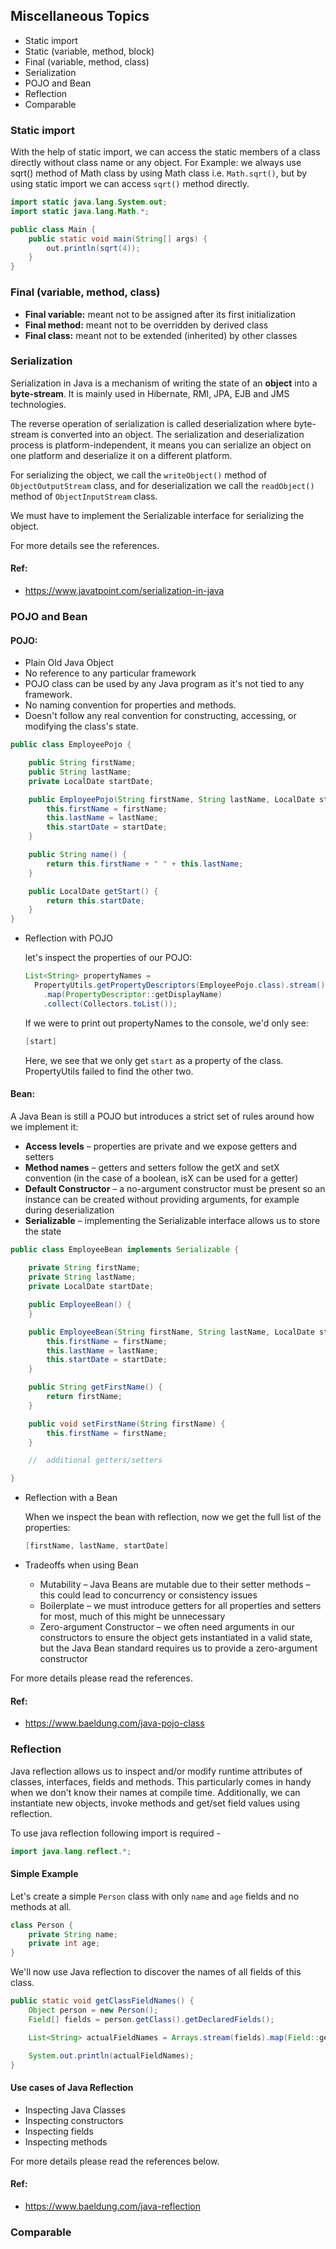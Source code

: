 ## Miscellaneous Topics
- Static import
- Static (variable, method, block)
- Final (variable, method, class)
- Serialization
- POJO and Bean
- Reflection
- Comparable

### Static import
With the help of static import, we can access the static members of a class directly without class name or any object.
For Example: we always use sqrt() method of Math class by using Math class i.e. `Math.sqrt()`, but by using static import we can access `sqrt()` method directly.

```java
import static java.lang.System.out;
import static java.lang.Math.*;

public class Main {
    public static void main(String[] args) {
        out.println(sqrt(4));
    }
}
```

### Final (variable, method, class)
- **Final variable:** meant not to be assigned after its first initialization
- **Final method:** meant not to be overridden by derived class
- **Final class:** meant not to be extended (inherited) by other classes

### Serialization
Serialization in Java is a mechanism of writing the state of an **object** into a **byte-stream**. 
It is mainly used in Hibernate, RMI, JPA, EJB and JMS technologies.

The reverse operation of serialization is called deserialization where byte-stream is converted into an object. 
The serialization and deserialization process is platform-independent, it means you can serialize an object on one platform and deserialize it on a different platform.

For serializing the object, we call the `writeObject()` method of `ObjectOutputStream` class, 
and for deserialization we call the `readObject()` method of `ObjectInputStream` class.

We must have to implement the Serializable interface for serializing the object.

For more details see the references. 

#### Ref: 
- https://www.javatpoint.com/serialization-in-java

### POJO and Bean

#### POJO:
- Plain Old Java Object
- No reference to any particular framework
- POJO class can be used by any Java program as it's not tied to any framework.
- No naming convention for properties and methods.
- Doesn't follow any real convention for constructing, accessing, or modifying the class's state.

```java
public class EmployeePojo {

    public String firstName;
    public String lastName;
    private LocalDate startDate;

    public EmployeePojo(String firstName, String lastName, LocalDate startDate) {
        this.firstName = firstName;
        this.lastName = lastName;
        this.startDate = startDate;
    }

    public String name() {
        return this.firstName + " " + this.lastName;
    }

    public LocalDate getStart() {
        return this.startDate;
    }
}
```

- Reflection with POJO

  let's inspect the properties of our POJO:
  
  ```java
  List<String> propertyNames =
    PropertyUtils.getPropertyDescriptors(EmployeePojo.class).stream()
      .map(PropertyDescriptor::getDisplayName)
      .collect(Collectors.toList());
  ```
  
  If we were to print out propertyNames to the console, we'd only see:
  
  ```java
  [start]
  ```
  
  Here, we see that we only get `start` as a property of the class. PropertyUtils failed to find the other two.

#### Bean:
A Java Bean is still a POJO but introduces a strict set of rules around how we implement it:

- **Access levels** – properties are private and we expose getters and setters
- **Method names** – getters and setters follow the getX and setX convention (in the case of a boolean, isX can be used for a getter)
- **Default Constructor** – a no-argument constructor must be present so an instance can be created without providing arguments, for example during deserialization
- **Serializable** – implementing the Serializable interface allows us to store the state

```java
public class EmployeeBean implements Serializable {
    
    private String firstName;
    private String lastName;
    private LocalDate startDate;

    public EmployeeBean() {
    }

    public EmployeeBean(String firstName, String lastName, LocalDate startDate) {
        this.firstName = firstName;
        this.lastName = lastName;
        this.startDate = startDate;
    }

    public String getFirstName() {
        return firstName;
    }

    public void setFirstName(String firstName) {
        this.firstName = firstName;
    }

    //  additional getters/setters

}
```

- Reflection with a Bean

    When we inspect the bean with reflection, now we get the full list of the properties:
    ```java
    [firstName, lastName, startDate] 
    ```

- Tradeoffs when using Bean
  - Mutability – Java Beans are mutable due to their setter methods – this could lead to concurrency or consistency issues
  - Boilerplate – we must introduce getters for all properties and setters for most, much of this might be unnecessary 
  - Zero-argument Constructor – we often need arguments in our constructors to ensure the object gets instantiated in a valid state, but the Java Bean standard requires us to provide a zero-argument constructor

For more details please read the references. 

#### Ref:
- https://www.baeldung.com/java-pojo-class


### Reflection
Java reflection allows us to inspect and/or modify runtime attributes of classes, interfaces, fields and methods. 
This particularly comes in handy when we don't know their names at compile time.
Additionally, we can instantiate new objects, invoke methods and get/set field values using reflection.

To use java reflection following import is required - 

```java
import java.lang.reflect.*;
```

#### Simple Example
Let's create a simple `Person` class with only `name` and `age` fields and no methods at all.

```java
class Person {
    private String name;
    private int age;
}
```

We'll now use Java reflection to discover the names of all fields of this class.

```java
public static void getClassFieldNames() {
    Object person = new Person();
    Field[] fields = person.getClass().getDeclaredFields();

    List<String> actualFieldNames = Arrays.stream(fields).map(Field::getName).toList();

    System.out.println(actualFieldNames);
}
```

#### Use cases of Java Reflection
- Inspecting Java Classes
- Inspecting constructors
- Inspecting fields
- Inspecting methods

For more details please read the references below. 

#### Ref:
- https://www.baeldung.com/java-reflection


### Comparable

